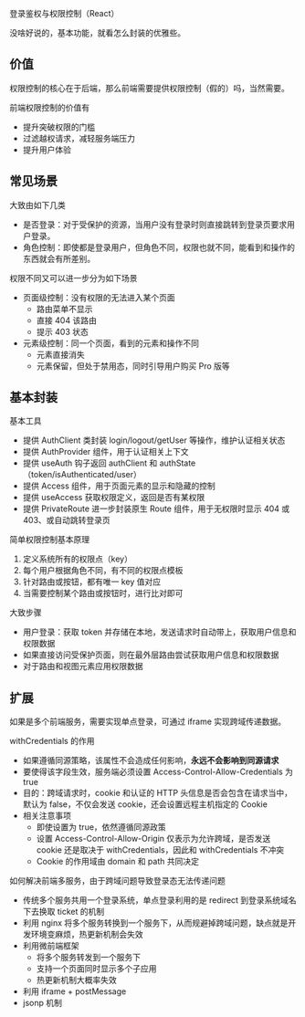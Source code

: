 登录鉴权与权限控制（React）

没啥好说的，基本功能，就看怎么封装的优雅些。

<!-- more -->

## 价值
权限控制的核心在于后端，那么前端需要提供权限控制（假的）吗，当然需要。

前端权限控制的价值有
* 提升突破权限的门槛
* 过滤越权请求，减轻服务端压力
* 提升用户体验

## 常见场景
大致由如下几类
* 是否登录：对于受保护的资源，当用户没有登录时则直接跳转到登录页要求用户登录。
* 角色控制：即使都是登录用户，但角色不同，权限也就不同，能看到和操作的东西就会有所差别。

权限不同又可以进一步分为如下场景
* 页面级控制：没有权限的无法进入某个页面
  * 路由菜单不显示
  * 直接 404 该路由
  * 提示 403 状态
* 元素级控制：同一个页面，看到的元素和操作不同
  * 元素直接消失
  * 元素保留，但处于禁用态，同时引导用户购买 Pro 版等

## 基本封装
基本工具
* 提供 AuthClient 类封装 login/logout/getUser 等操作，维护认证相关状态
* 提供 AuthProvider 组件，用于认证相关上下文
* 提供 useAuth 钩子返回 authClient 和 authState（token/isAuthenticated/user）
* 提供 Access 组件，用于页面元素的显示和隐藏的控制
* 提供 useAccess 获取权限定义，返回是否有某权限
* 提供 PrivateRoute 进一步封装原生 Route 组件，用于无权限时显示 404 或 403、或自动跳转登录页

简单权限控制基本原理
1. 定义系统所有的权限点（key）
2. 每个用户根据角色不同，有不同的权限点模板
3. 针对路由或按钮，都有唯一 key 值对应
4. 当需要控制某个路由或按钮时，进行比对即可

大致步骤
* 用户登录：获取 token 并存储在本地，发送请求时自动带上，获取用户信息和权限数据
* 如果直接访问受保护页面，则在最外层路由尝试获取用户信息和权限数据
* 对于路由和视图元素应用权限数据

## 扩展
如果是多个前端服务，需要实现单点登录，可通过 iframe 实现跨域传递数据。

withCredentials 的作用
* 如果遵循同源策略，该属性不会造成任何影响，**永远不会影响到同源请求**
* 要使得该字段生效，服务端必须设置 Access-Control-Allow-Credentials 为 true
* 目的：跨域请求时，cookie 和认证的 HTTP 头信息是否会包含在请求当中，默认为 false，不仅会发送 cookie，还会设置远程主机指定的 Cookie
* 相关注意事项
  * 即使设置为 true，依然遵循同源政策
  * 设置 Access-Control-Allow-Origin 仅表示为允许跨域，是否发送 cookie 还是取决于 withCredentials，因此和 withCredentials 不冲突
  * Cookie 的作用域由 domain 和 path 共同决定

如何解决前端多服务，由于跨域问题导致登录态无法传递问题
* 传统多个服务共用一个登录系统，单点登录利用的是 redirect 到登录系统域名下去换取 ticket 的机制
* 利用 nginx 将多个服务转换到一个服务下，从而规避掉跨域问题，缺点就是开发环境变麻烦，热更新机制会失效
* 利用微前端框架
  * 将多个服务转发到一个服务下
  * 支持一个页面同时显示多个子应用
  * 热更新机制大概率失效
* 利用 iframe + postMessage
* jsonp 机制